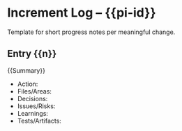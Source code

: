 # Increment Log – {{pi-id}}

Template for short progress notes per meaningful change.

## Entry {{n}}

{{Summary}}

- Action:
- Files/Areas:
- Decisions:
- Issues/Risks:
- Learnings:
- Tests/Artifacts:
